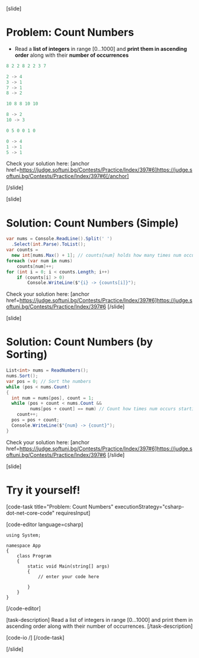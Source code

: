 [slide]
# Problem: Count Numbers 
- Read a **list of integers** in range [0…1000] and **print them in ascending order** along with their **number of occurrences**

```csharp
8 2 2 8 2 2 3 7
```
```csharp
2 -> 4
3 -> 1
7 -> 1
8 -> 2
```
 

```csharp
10 8 8 10 10
```
```csharp
8 -> 2
10 -> 3
```

```csharp
0 5 0 0 1 0
```
```csharp
0 -> 4
1 -> 1
5 -> 1
```
 

Check your solution here:
[anchor href=https://judge.softuni.bg/Contests/Practice/Index/397#6]https://judge.softuni.bg/Contests/Practice/Index/397#6[/anchor]

[/slide]

[slide]
# Solution: Count Numbers (Simple)

```csharp
var nums = Console.ReadLine().Split(' ')
  .Select(int.Parse).ToList();
var counts =
  new int[nums.Max() + 1]; // counts[num] holds how many times num occurs in the list
foreach (var num in nums)
    counts[num]++;
for (int i = 0; i < counts.Length; i++)
    if (counts[i] > 0)
        Console.WriteLine($"{i} -> {counts[i]}");
```
Check your solution here:
[anchor href=https://judge.softuni.bg/Contests/Practice/Index/397#6]https://judge.softuni.bg/Contests/Practice/Index/397#6
[/slide]

[slide]
# Solution: Count Numbers (by Sorting)

```csharp
List<int> nums = ReadNumbers();
nums.Sort();
var pos = 0; // Sort the numbers
while (pos < nums.Count)
{
  int num = nums[pos], count = 1;
  while (pos + count < nums.Count && 
         nums[pos + count] == num) // Count how times num occurs starting from position pos
    count++;
  pos = pos + count;
  Console.WriteLine($"{num} -> {count}");
}
```
Check your solution here:
[anchor href=https://judge.softuni.bg/Contests/Practice/Index/397#6]https://judge.softuni.bg/Contests/Practice/Index/397#6
[/slide]

[slide]
# Try it yourself!

[code-task title="Problem: Count Numbers" executionStrategy="csharp-dot-net-core-code" requiresInput]

[code-editor language=csharp]
```
using System;

namespace App
{
    class Program
    {
        static void Main(string[] args)
        {
		    // enter your code here
		    
		}
	}
}
```
[/code-editor]

[task-description]
Read a list of integers in range [0…1000] and print them in ascending order along with their number of occurrences.
[/task-description]

[code-io /]
[/code-task]


[/slide]


